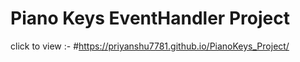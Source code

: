 # Piano Keys EventHandler Project

click to view :- #https://priyanshu7781.github.io/PianoKeys_Project/
